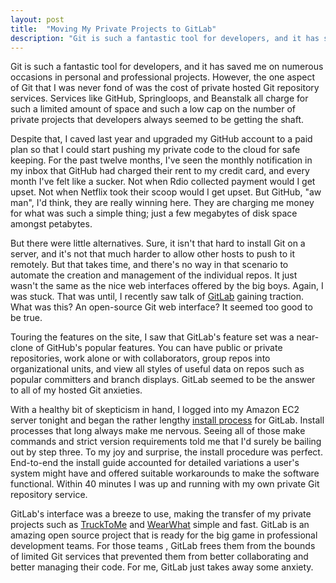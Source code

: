 ```yaml
---
layout: post
title:  "Moving My Private Projects to GitLab"
description: "Git is such a fantastic tool for developers, and it has saved me on numerous occasions in personal and professional projects. However, the one aspect of Git that I was never fond of was the cost of private hosted Git repository services. Services like GitHub, Springloops, and Beanstalk all charge for such a limited amount of space and such a low cap on the number of private projects that developers always seemed to be getting the shaft."
---
```


Git is such a fantastic tool for developers, and it has saved me on numerous occasions in personal and professional projects. However, the one aspect of Git that I was never fond of was the cost of private hosted Git repository services. Services like GitHub, Springloops, and Beanstalk all charge for such a limited amount of space and such a low cap on the number of private projects that developers always seemed to be getting the shaft.

Despite that, I caved last year and upgraded my GitHub account to a paid plan so that I could start pushing my private code to the cloud for safe keeping. For the past twelve months, I've seen the monthly notification in my inbox that GitHub had charged their rent to my credit card, and every month I've felt like a sucker. Not when Rdio collected payment would I get upset. Not when Netflix took their scoop would I get upset. But GitHub, "aw man", I'd think, they are really winning here. They are charging me money for what was such a simple thing; just a few megabytes of disk space amongst petabytes.

But there were little alternatives. Sure, it isn't that hard to install Git on a server, and it's not that much harder to allow other hosts to push to it remotely. But that takes time, and there's no way in that scenario to automate the creation and management of the individual repos. It just wasn't the same as the nice web interfaces offered by the big boys. Again, I was stuck. That was until, I recently saw talk of [GitLab](http://gitlab.org/) gaining traction. What was this? An open-source Git web interface? It seemed too good to be true.

Touring the features on the site, I saw that GitLab's feature set was a near-clone of GitHub's popular features. You can have public or private repositories, work alone or with collaborators, group repos into organizational units, and view all styles of useful data on repos such as popular committers and branch displays. GitLab seemed to be the answer to all of my hosted Git anxieties.

With a healthy bit of skepticism in hand, I logged into my Amazon EC2 server tonight and began the rather lengthy [install process](https://gitlab.com/gitlab-org/gitlab-ce/blob/master/doc/install/installation.md) for GitLab. Install processes that long always make me nervous. Seeing all of those make commands and strict version requirements told me that I'd surely be bailing out by step three. To my joy and surprise, the install procedure was perfect. End-to-end the install guide accounted for detailed variations a user's system might have and offered suitable workarounds to make the software functional. Within 40 minutes I was up and running with my own private Git repository service.

GitLab's interface was a breeze to use, making the transfer of my private projects such as [TruckToMe](http://trucktome.com/) and [WearWhat](http://wearwhatapp.com/) simple and fast. GitLab is an amazing open source project that is ready for the big game in professional development teams. For those teams , GitLab frees them from the bounds of limited Git services that prevented them from better collaborating and better managing their code. For me, GitLab just takes away some anxiety.